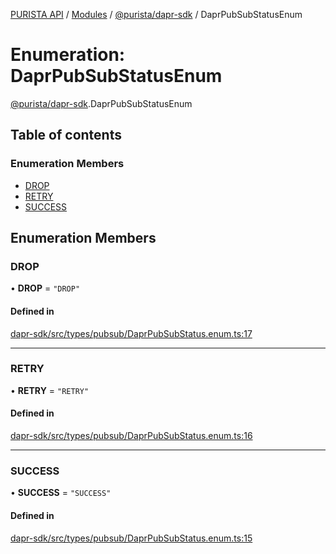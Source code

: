 [PURISTA API](../README.md) / [Modules](../modules.md) / [@purista/dapr-sdk](../modules/purista_dapr_sdk.md) / DaprPubSubStatusEnum

# Enumeration: DaprPubSubStatusEnum

[@purista/dapr-sdk](../modules/purista_dapr_sdk.md).DaprPubSubStatusEnum

## Table of contents

### Enumeration Members

- [DROP](purista_dapr_sdk.DaprPubSubStatusEnum.md#drop)
- [RETRY](purista_dapr_sdk.DaprPubSubStatusEnum.md#retry)
- [SUCCESS](purista_dapr_sdk.DaprPubSubStatusEnum.md#success)

## Enumeration Members

### DROP

• **DROP** = ``"DROP"``

#### Defined in

[dapr-sdk/src/types/pubsub/DaprPubSubStatus.enum.ts:17](https://github.com/puristajs/purista/blob/master/packages/dapr-sdk/src/types/pubsub/DaprPubSubStatus.enum.ts#L17)

___

### RETRY

• **RETRY** = ``"RETRY"``

#### Defined in

[dapr-sdk/src/types/pubsub/DaprPubSubStatus.enum.ts:16](https://github.com/puristajs/purista/blob/master/packages/dapr-sdk/src/types/pubsub/DaprPubSubStatus.enum.ts#L16)

___

### SUCCESS

• **SUCCESS** = ``"SUCCESS"``

#### Defined in

[dapr-sdk/src/types/pubsub/DaprPubSubStatus.enum.ts:15](https://github.com/puristajs/purista/blob/master/packages/dapr-sdk/src/types/pubsub/DaprPubSubStatus.enum.ts#L15)
